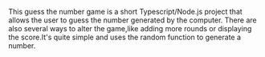 This guess the number game is a short Typescript/Node.js project that allows the user to guess the number generated by the computer. There
are also several ways to alter the game,like adding more rounds or displaying the score.It's quite simple and uses the random function to generate a number.
